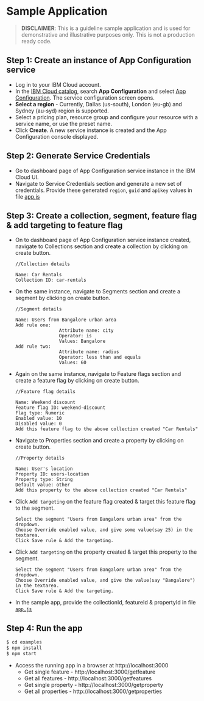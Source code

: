 # Sample Application

> **DISCLAIMER**: This is a guideline sample application and is used for demonstrative and illustrative purposes only. This is not a production ready code.

## Step 1: Create an instance of App Configuration service
- Log in to your IBM Cloud account.
- In the [IBM Cloud catalog](https://cloud.ibm.com/catalog#services), search **App Configuration** and select [App Configuration](https://cloud.ibm.com/catalog/services/apprapp). The service configuration screen opens.
- **Select a region** - Currently, Dallas (us-south), London (eu-gb) and Sydney (au-syd) region is supported.
- Select a pricing plan, resource group and configure your resource with a service name, or use the preset name.
- Click **Create**. A new service instance is created and the App Configuration console displayed.

## Step 2: Generate Service Credentials
- Go to dashboard page of App Configuration service instance in the IBM Cloud UI.
- Navigate to Service Credentials section and generate a new set of credentials. Provide these generated `region`, `guid` and `apikey` values in file [app.js](app.js#L24)
## Step 3: Create a collection, segment, feature flag & add targeting to feature flag
- On to dashboard page of App Configuration service instance created, navigate to Collections section and create a collection by clicking on create button.
    ```
    //Collection details

    Name: Car Rentals
    Collection ID: car-rentals
    ```
- On the same instance, navigate to Segments section and create a segment by clicking on create button.
    ```
    //Segment details

    Name: Users from Bangalore urban area
    Add rule one: 
                    Attribute name: city
                    Operator: is
                    Values: Bangalore
    Add rule two: 
                    Attribute name: radius
                    Operator: less than and equals
                    Values: 60

    ```
- Again on the same instance, navigate to Feature flags section and create a feature flag by clicking on create button.
    ```
    //Feature flag details

    Name: Weekend discount
    Feature flag ID: weekend-discount
    Flag type: Numeric
    Enabled value: 10
    Disabled value: 0
    Add this feature flag to the above collection created "Car Rentals"
    ```
- Navigate to Properties section and create a property by clicking on create button.
    ```
    //Property details

    Name: User's location
    Property ID: users-location
    Property type: String
    Default value: other
    Add this property to the above collection created "Car Rentals"
    ```
- Click `Add targeting` on the feature flag created & target this feature flag to the segment.
    ```
    Select the segment "Users from Bangalore urban area" from the dropdown.
    Choose Override enabled value, and give some value(say 25) in the textarea.
    Click Save rule & Add the targeting.
    ```
- Click `Add targeting` on the property created & target this property to the segment.
    ```
    Select the segment "Users from Bangalore urban area" from the dropdown.
    Choose Override enabled value, and give the value(say "Bangalore") in the textarea.
    Click Save rule & Add the targeting.
    ```
- In the sample app, provide the collectionId, featureId & propertyId in file [`app.js`](app.js#L30)

## Step 4: Run the app
```bash
$ cd examples
$ npm install
$ npm start
```
- Access the running app in a browser at http://localhost:3000
  - Get single feature - http://localhost:3000/getfeature
  - Get all features - http://localhost:3000/getfeatures
  - Get single property - http://localhost:3000/getproperty
  - Get all properties - http://localhost:3000/getproperties
